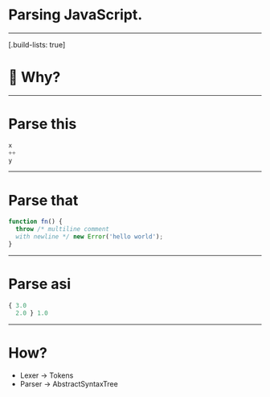 # Parsing JavaScript.

--- 

[.build-lists: true]

# 👹 Why? 

---

# Parse this

```javascript
x
++
y
```

---

# Parse that

```javascript
function fn() {
  throw /* multiline comment 
  with newline */ new Error('hello world');
}
```

---

# Parse asi

```javascript
{ 3.0
  2.0 } 1.0
```

---

# How?

* Lexer -> Tokens
* Parser -> AbstractSyntaxTree
